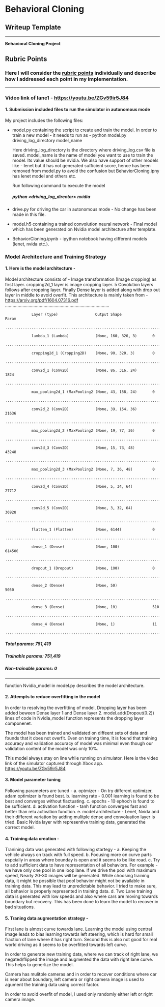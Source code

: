 # **Behavioral Cloning** 

## Writeup Template

---

**Behavioral Cloning Project**

[//]: # (Image References)

[image1]: ./examples/placeholder.png "Model Visualization"
[image2]: ./examples/placeholder.png "Grayscaling"
[image3]: ./examples/placeholder_small.png "Recovery Image"
[image4]: ./examples/placeholder_small.png "Recovery Image"
[image5]: ./examples/placeholder_small.png "Recovery Image"
[image6]: ./examples/placeholder_small.png "Normal Image"
[image7]: ./examples/placeholder_small.png "Flipped Image"

## Rubric Points
### Here I will consider the [rubric points](https://review.udacity.com/#!/rubrics/432/view) individually and describe how I addressed each point in my implementation.  

---
### Video link of lane1 - https://youtu.be/ZGv59ir5J84
#### 1. Submission included files to run the simulator in autonomous mode

My project includes the following files:
* model.py containing the script to create and train the model. In order to train a new model - it needs to run as -
    python model.py driving_log_directory model_name
    
    Here driving_log_directory is the directory where driving_log.csv file is saved. 
    model_name is the name of model you want to use to train the model. Its value should be nvidia. We also have support of other models like - lenet but it has not generated sufficient score, hence has been removed from model.py to avoid the confusion but BehaviorCloning.ipny has lenet model and others etc.
    
    Run following command to execute the model
    
    ##### python <driving_log_director> nvidia
    
* drive.py for driving the car in autonomous mode - No change has been made in this file.
* model.h5 containing a trained convolution neural network - Final model which has been generated on Nvidia model architecture after template.
* BehaviorCloning.ipynb - ipython notebook having different models (lenet, nvida etc.).

### Model Architecture and Training Strategy

#### 1. Here is the model architecture - 
Model architecture consists of - Image transformation (Image cropping) as first layer. cropping2d_1 layer is image cropping layer. 5 Covolution layers follows after cropping layer. Finally Dense layer is added along with drop out layer in middle to avoid overfit. 
This architecture is mainly taken from -https://arxiv.org/pdf/1604.07316.pdf
                ....................................................................................

                Layer (type)                 Output Shape              Param   
                .....................................................................................

                lambda_1 (Lambda)            (None, 160, 320, 3)       0         
                ......................................................................................

                cropping2d_1 (Cropping2D)    (None, 90, 320, 3)        0         
                ......................................................................................

                conv2d_1 (Conv2D)            (None, 86, 316, 24)       1824      
                .....................................................................................

                max_pooling2d_1 (MaxPooling2 (None, 43, 158, 24)       0         
                ....................................................................................

                conv2d_2 (Conv2D)            (None, 39, 154, 36)       21636     
                .....................................................................................

                max_pooling2d_2 (MaxPooling2 (None, 19, 77, 36)        0         
                ......................................................................................

                conv2d_3 (Conv2D)            (None, 15, 73, 48)        43248     
                ......................................................................................

                max_pooling2d_3 (MaxPooling2 (None, 7, 36, 48)         0         
                .....................................................................................

                conv2d_4 (Conv2D)            (None, 5, 34, 64)         27712     
                ......................................................................................

                conv2d_5 (Conv2D)            (None, 3, 32, 64)         36928     
                .....................................................................................

                flatten_1 (Flatten)          (None, 6144)              0         
                .....................................................................................

                dense_1 (Dense)              (None, 100)               614500    
                .....................................................................................

                dropout_1 (Dropout)          (None, 100)               0         
                ......................................................................................

                dense_2 (Dense)              (None, 50)                5050      
                ......................................................................................

                dense_3 (Dense)              (None, 10)                510       
                ......................................................................................

                dense_4 (Dense)              (None, 1)                 11        
                ......................................................................................
##### Total params: 751,419
##### Trainable params: 751,419
##### Non-trainable params: 0
_________________________________________________________________
function  Nvidia_model in model.py describes the model architecture.

#### 2. Attempts to reduce overfitting in the model

In order to resolving the overfitting of model, Dropping layer has been added beween Dense layer 1 and Dense layer 2. model.add(Dropout(0.2)) lines of code in Nvidia_model function represents the dropping layer componenet.

The model has been trained and validated on diffeent sets of data and founds that it does not overfit. Even on trainng time, It is found that training accuracy and validation accuracy of model was minimal even though our validation content of the model was only 10%. 

This model always stay on line while running on simulator. Here is the video link of the simulator captured through Xbox app. https://youtu.be/ZGv59ir5J84

#### 3. Model parameter tuning
Following parameters are tuned - 
a. optmizer - On try different optimizer, adam optimizer is found best. 
b. learning rate - 0.001 learning is found to be best and converges without flactuating.
c. epochs - 10 ephoch is found to be sufficient.
d. activation function - tanh function converges fast and better than relu activation function.
e. model architecture - Lenet, Nvida and their different variation by adding mulitple dense and convoluation layer is tried. Basic Nvida layer with representive training data, generated the correct model.

#### 4. Training data creation - 

Tranining data was generated with following startegy - 
a. Keeping the vehicle always on track with full speed.
b. Focusing more on curve parts espcially in areas where bounday is open and it seems to be like road.
c. Try to add sufficient data to have representation of all behaviors. For example - we have only one pool in one loop lane. If we drive the pool with maximum speed, Nearly 20-30 images will be generated. While choosing training data, it might be possible that pool behavior might not be available in training data. This may lead to unpredictable behavior. 
I tried to make sure, all behavior is properly represented in training data.
d. Two Lane training data is generated with low speeds and also where cars are moving towards boundary but recovery. This has been done to learn the model to recover in bad situations.

#### 5. Traning data augmentation strategy -

First lane is almost curve towards lane. Learning the model using central image leads to bias learning towards left steering, which is hard for small fraction of lane where it has right turn. Second this is also not good for real world driving as it seems to be overfitted towards left curve.

In order to generate new training data, where we can track of right lane, we negated/flipped the image and augmented the data with right lane curve. This helps to generlize the model.

Camera has mulitple cameras and in order to recover conditions where car is near about boundary, left camera or right camera image is used to agument the training data using correct factor. 

In order to avoid overfit of model, I used only randomly either left or right camera image.
